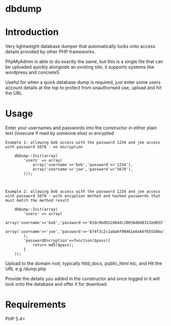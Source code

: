 # dbdump


Introduction
============

Very lightweight database dumper that automatically locks onto access details provided by other PHP frameworks.

PhpMyAdmin is able to do exactly the same, but this is a single file that can be uploaded quickly alongside an existing site, it supports systems like wordpress and concrete5.

Useful for when a quick database dump is required, just enter some users account details at the top to protect from unauthorised use, upload and hit the URL.


Usage
=====

Enter your usernames and passwords into the constructor in either plain text (insecure if read by someone else) or encypted

	Example 1: allowing bob access with the password 1234 and joe access with password 5678 - no encryption 

		dbDump::Init(array(
			'users'	=> array(
				array('username'=>'bob','password'=>'1234'),
				array('username'=>'joe','password'=>'5678'),
			)));



	Example 2: allowing bob access with the password 1234 and joe access with password 5678 - with encyption method and hashed passwords that must match the method result

		dbDump::Init(array(
			'users'	=> array(
				array('username'=>'bob','password'=>'81dc9bdb52d04dc20036dbd8313ed055'),
				array('username'=>'joe','password'=>'674f3c2c1a8a6f90461e8a66fb5550ba'),
			),
			'passwordEncryption'=>function($pass){
				return md5($pass);
			}
		));

Upload to the domain root, typically httd_docs, public_html etc, and Hit the URL e.g /dump.php

Provide the details you added in the constructor and once logged in it will lock onto the database and offer it for download.


Requirements
============
PHP 5.4+
